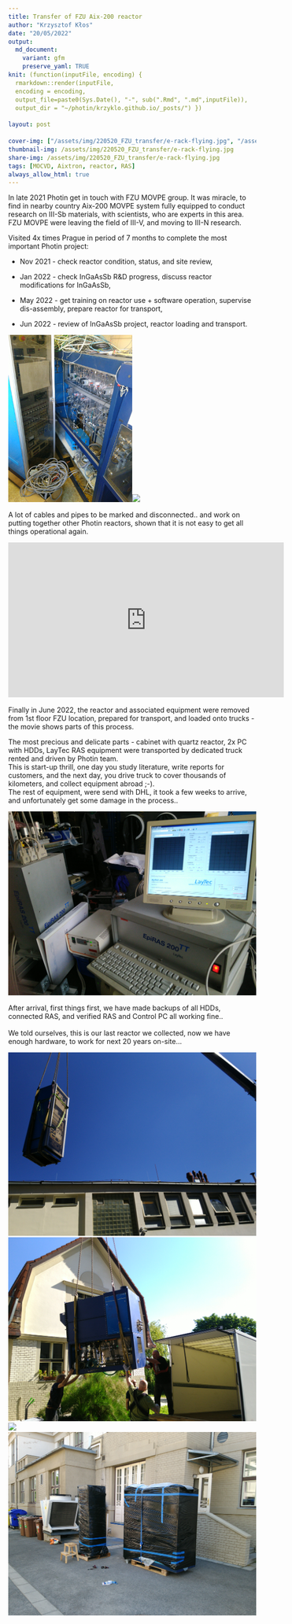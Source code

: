 ```yaml
---
title: Transfer of FZU Aix-200 reactor
author: "Krzysztof Kłos"
date: "20/05/2022"
output:
  md_document:
    variant: gfm
    preserve_yaml: TRUE
knit: (function(inputFile, encoding) {
  rmarkdown::render(inputFile, 
  encoding = encoding, 
  output_file=paste0(Sys.Date(), "-", sub(".Rmd", ".md",inputFile)), 
  output_dir = "~/photin/krzyklo.github.io/_posts/") })
  
layout: post

cover-img: ["/assets/img/220520_FZU_transfer/e-rack-flying.jpg", "/assets/img/220520_FZU_transfer/loading2truck.jpg", "/assets/img/220520_FZU_transfer/RAS-working.jpg", "/assets/img/220520_FZU_transfer/FZU-Software.png"] 
thumbnail-img: /assets/img/220520_FZU_transfer/e-rack-flying.jpg
share-img: /assets/img/220520_FZU_transfer/e-rack-flying.jpg
tags: [MOCVD, Aixtron, reactor, RAS]
always_allow_html: true
---
```


In late 2021 Photin get in touch with FZU MOVPE group. It was miracle,
to find in nearby country Aix-200 MOVPE system fully equipped to conduct
research on III-Sb materials, with scientists, who are experts in this
area.  
FZU MOVPE were leaving the field of III-V, and moving to III-N research.

Visited 4x times Prague in period of 7 months to complete the most
important Photin project:

-   Nov 2021 - check reactor condition, status, and site review,

-   Jan 2022 - check InGaAsSb R&D progress, discuss reactor
    modifications for InGaAsSb,

-   May 2022 - get training on reactor use + software operation,
    supervise dis-assembly, prepare reactor for transport,

-   Jun 2022 - review of InGaAsSb project, reactor loading and
    transport.

<img src="/../assets/img/220520_FZU_transfer/front.jpg" width="50%" /><img src="/../assets/img/220520_FZU_transfer/back.jpg" width="50%" />

A lot of cables and pipes to be marked and disconnected.. and work on
putting together other Photin reactors, shown that it is not easy to get
all things operational again.

<iframe width="560" height="315" src="https://youtube.com/embed/4R3xLsiTgg0" frameborder="0" allow="autoplay; encrypted-media" allowfullscreen>
</iframe>

Finally in June 2022, the reactor and associated equipment were removed
from 1st floor FZU location, prepared for transport, and loaded onto
trucks - the movie shows parts of this process.

The most precious and delicate parts - cabinet with quartz reactor, 2x
PC with HDDs, LayTec RAS equipment were transported by dedicated truck
rented and driven by Photin team.  
This is start-up thrill, one day you study literature, write reports for
customers, and the next day, you drive truck to cover thousands of
kilometers, and collect equipment abroad ;-).  
The rest of equipment, were send with DHL, it took a few weeks to
arrive, and unfortunately get some damage in the process..

![](/../assets/img/220520_FZU_transfer/RAS-working.jpg)<!-- -->

After arrival, first things first, we have made backups of all HDDs,
connected RAS, and verified RAS and Control PC all working fine..  
<BR> We told ourselves, this is our last reactor we collected, now we
have enough hardware, to work for next 20 years on-site…

![](/../assets/img/220520_FZU_transfer/e-rack-flying.jpg)<!-- -->![](/../assets/img/220520_FZU_transfer/loading2truck.jpg)<!-- -->![](/../assets/img/220520_FZU_transfer/)<!-- -->![](/../assets/img/220520_FZU_transfer/packed4dhl.jpg)<!-- -->
